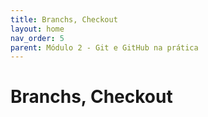 ```yaml
---
title: Branchs, Checkout
layout: home
nav_order: 5
parent: Módulo 2 - Git e GitHub na prática
---
```


<h1>Branchs, Checkout</h1>

